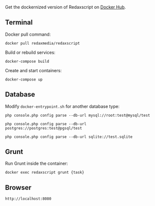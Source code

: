 Get the dockernized version of Redaxscript on [Docker Hub](https://hub.docker.com/r/redaxmedia/redaxscript).


Terminal
--------

Docker pull command:

```
docker pull redaxmedia/redaxscript
```

Build or rebuild services:

```
docker-compose build
```

Create and start containers:

```
docker-compose up
```


Database
--------

Modify `docker-entrypoint.sh` for another database type:

```
php console.php config parse --db-url mysql://root:test@mysql/test
```

```
php console.php config parse --db-url postgres://postgres:test@pgsql/test
```

```
php console.php config parse --db-url sqlite://test.sqlite
```


Grunt
-----

Run Grunt inside the container:

```
docker exec redaxscript grunt {task}
```


Browser
-------

```
http://localhost:8080
```